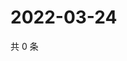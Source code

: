 # 2022-03-24

共 0 条

<!-- BEGIN WEIBO -->
<!-- 最后更新时间 Thu Mar 24 2022 23:13:54 GMT+0800 (China Standard Time) -->

<!-- END WEIBO -->

